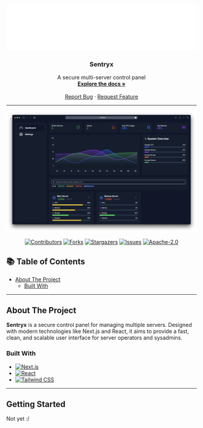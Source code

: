 <!-- Improved compatibility of back to top link -->

<a id="readme-top"></a>

<!-- PROJECT LOGO -->
<br />
<div align="center">
  <a href="https://github.com/orus-dev/sentryx">
    <img src="images/logo.png" alt="Logo" height="120">
  </a>

  <h3 align="center">Sentryx</h3>

  <p align="center">
    A secure multi-server control panel
    <br />
    <a href="https://github.com/orus-dev/sentryx"><strong>Explore the docs »</strong></a>
    <br />
    <br />
    <a href="https://github.com/orus-dev/sentryx/issues/new?labels=bug&template=bug-report---.md">Report Bug</a>
    ·
    <a href="https://github.com/orus-dev/sentryx/issues/new?labels=enhancement&template=feature-request---.md">Request Feature</a>
  </p>

</div>

---

[![Screenshot][product-screenshot]](https://github.com/orus-dev/sentryx)

<div align="center">

[![Contributors][contributors-shield]][contributors-url]
[![Forks][forks-shield]][forks-url]
[![Stargazers][stars-shield]][stars-url]
[![Issues][issues-shield]][issues-url]
[![Apache-2.0][license-shield]][license-url]

</div>


## 📚 Table of Contents

- [About The Project](#about-the-project)
  - [Built With](#built-with)

---

## About The Project
**Sentryx** is a secure control panel for managing multiple servers. Designed with modern technologies like Next.js and React, it aims to provide a fast, clean, and scalable user interface for server operators and sysadmins.

### Built With

- [![Next.js][Next.js]][Next-url]
- [![React][React.js]][React-url]
- [![Tailwind CSS][TailwindCSS]][TailwindCSS-url]

---

## Getting Started

Not yet :/


[contributors-shield]: https://img.shields.io/github/contributors/orus-dev/sentryx.svg?style=flat-square&color=blue&label=contributors
[contributors-url]: https://github.com/orus-dev/sentryx/graphs/contributors
[forks-shield]: https://img.shields.io/github/forks/orus-dev/sentryx.svg?style=flat-square&color=blue
[forks-url]: https://github.com/orus-dev/sentryx/network/members
[stars-shield]: https://img.shields.io/github/stars/orus-dev/sentryx.svg?style=flat-square
[stars-url]: https://github.com/orus-dev/sentryx/stargazers
[issues-shield]: https://img.shields.io/github/issues/orus-dev/sentryx.svg?style=flat-square
[issues-url]: https://github.com/orus-dev/sentryx/issues
[license-shield]: https://img.shields.io/github/license/orus-dev/sentryx.svg?style=flat-square
[license-url]: https://github.com/orus-dev/sentryx/blob/master/LICENSE.txt
[product-screenshot]: images/screenshot.png
[Next.js]: https://img.shields.io/badge/next.js-000000?style=flat-square&logo=nextdotjs&logoColor=white
[Next-url]: https://nextjs.org/
[React.js]: https://img.shields.io/badge/React-20232A?style=flat-square&logo=react&logoColor=61DAFB
[React-url]: https://reactjs.org/
[TailwindCSS]: https://img.shields.io/badge/TailwindCSS-20232A?style=flat-square&logo=tailwindcss&logoColor=06B6D4
[TailwindCSS-url]: https://tailwindcss.com
